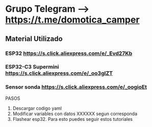 # Grupo Telegram --> https://t.me/domotica_camper

 

## Material Utilizado

### ESP32 https://s.click.aliexpress.com/e/_Evd27Kb
### ESP32-C3 Supermini https://s.click.aliexpress.com/e/_oo3glZT

### Sensor sonda https://s.click.aliexpress.com/e/_oogioEt

PASOS
1. Descargar codigo yaml
2. Modificar variables con datos XXXXXX segun corresponda
3. Flashear esp32. Para esto puedes seguir estos tutoriales
